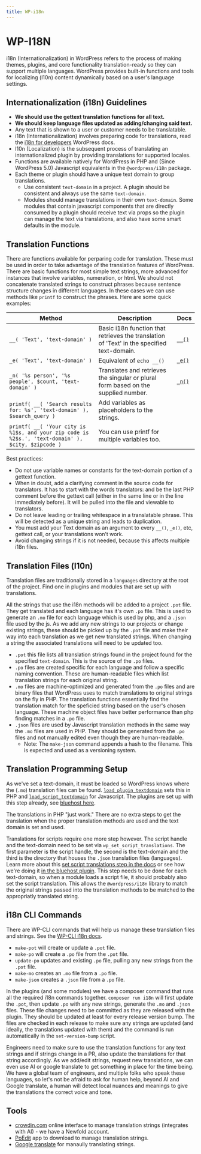 ```yaml
---
title: WP-i18n
---
```


# WP-I18N

i18n (Internationalization) in WordPress refers to the process of making themes, plugins, and core functionality translation-ready so they can support multiple languages. WordPress provides built-in functions and tools for localizing (l10n) content dynamically based on a user's language settings.

## Internationalization (i18n) Guidelines

- **We should use the gettext translation functions for all text.**
- **We should keep language files updated as adding/changing said text.**
- Any text that is shown to a user or customer needs to be translatable.
- i18n (Internationalization) involves preparing code for translations, read the [i18n for developers](https://codex.wordpress.org/I18n_for_WordPress_Developers) WordPress docs.
- l10n (Localization) is the subsequent process of translating an internationalized plugin by providing translations for supported locales.
- Functions are available natively for WordPress in PHP and (Since WordPress 5.0) Javascript equivalents in the `@wordpress/i18n` package.
- Each theme or plugin should have a unique text domain to group translations.
  - Use consistent `text-domain` in a project. A plugin should be consistent and always use the same `text-domain`. 
  - Modules should manage translations in their own `text-domain`. Some modules that contain javascript components that are directly consumed by a plugin should receive text via props so the plugin can manage the text via translations, and also have some smart defaults in the module.

## Translation Functions

There are functions available for perparing code for translation. These must be used in order to take advantage of the translation features of WordPress. There are basic functions for most simple text strings, more advanced for instances that involve variables, numeration, or html. We should not concatenate translated strings to construct phrases because sentence structure changes in different languages. In these cases we can use methods like `printf` to construct the phrases. Here are some quick examples:

| Method | Description           | Docs |
| --- |--------------------------|------|
| `__( 'Text', 'text-domain' )` | Basic i18n function that retrieves the translation of 'Text' in the specified text-domain. | [`__()`](https://developer.wordpress.org/reference/functions/__/) |
| `_e( 'Text', 'text-domain' )` | Equivalent of `echo __()` | [`_e()`](https://developer.wordpress.org/reference/functions/_e/) |
| `_n( '%s person', '%s people', $count, 'text-domain' )` | Translates and retrieves the singular or plural form based on the supplied number. | [`_n()`](https://developer.wordpress.org/reference/functions/_n/) |
| `printf( __( 'Search results for: %s', 'text-domain' ), $search_query )` | Add variables as placeholders to the strings. |  |
| `printf( __( 'Your city is %1$s, and your zip code is %2$s.', 'text-domain' ), $city, $zipcode )` | You can use printf for multiple variables too. | |


Best practices:
- Do not use variable names or constants for the text-domain portion of a gettext function.
- When in doubt, add a clarifying comment in the source code for translators. It has to start with the words translators: and be the last PHP comment before the gettext call (either in the same line or in the line immediately before). It will be pulled into the file and viewable to translators.
- Do not leave leading or trailing whitespace in a translatable phrase. This will be detected as a unique string and leads to duplication.
- You must add your Text domain as an argument to every `__()`, `_e()`, etc, gettext call, or your translations won’t work.
- Avoid changing strings if it is not needed, because this affects multiple i18n files.


## Translation Files (l10n)

Translation files are traditionally stored in a `languages` directory at the root of the project. Find one in plugins and modules that are set up with translations. 

All the strings that use the i18n methods will be added to a project `.pot` file. They get translated and each language has it's own `.po` file. This is used to generate an `.mo` file for each language which is used by php, and a `.json` file used by the js. As we add any new strings to our projects or change existing strings, these should be picked up by the `.pot` file and make their way into each translation as we get new translated strings. When changing a string the associated translations will need to be updated too. 

- `.pot` this file lists all translation strings found in the project found for the specified `text-domain`. This is the source of the `.po` files.
- `.po` files are created specific for each language and follow a specific naming convention. These are human-readable files which list translation strings for each original string.
- `.mo` files are machine-optimized and generated from the `.po` files and are binary files that WordPress uses to match translations to original strings on the fly in PHP. The translation functions essentially find the translation match for the speficied string based on the user's chosen language. These machine object files have better performance than php finding matches in a `.po` file.
- `.json` files are used by Javascript translation methods in the same way the `.mo` files are used in PHP. They should be generated from the `.po` files and not manually edited even though they are human-readable.
  - Note: The `make-json` command appends a hash to the filename. This is expected and used as a versioning system.

## Translation Programming Setup

As we've set a text-domain, it must be loaded so WordPress knows where the (`.mo`) translation files can be found. [`load_plugin_textdomain`](https://developer.wordpress.org/reference/functions/load_plugin_textdomain/) sets this in PHP and [`load_script_textdomain`](https://developer.wordpress.org/reference/functions/load_script_textdomain/) for Javascript. The plugins are set up with this step already, see [bluehost here](https://github.com/newfold-labs/wp-plugin-bluehost/blob/main/inc/Admin.php#L266-L269).

The translations in PHP "just work." There are no extra steps to get the translation when the proper translation methods are used and the text domain is set and used.

Translations for scripts require one more step however. The script handle and the text-domain need to be set via `wp_set_script_translations`. The first parameter is the script handle, the second is the text-domain and the third is the directory that houses the `.json` translation files (languages). Learn more about this [set script translations step in the docs](https://developer.wordpress.org/reference/functions/wp_set_script_translations/) or see how we're doing it [in the bluehost plugin](https://github.com/newfold-labs/wp-plugin-bluehost/blob/main/inc/Admin.php#L226-L230). This step needs to be done for each text-domain, so when a module loads a script file, it should probably also set the script translation. This allows the `@wordpress/i18n` library to match the original strings passed into the translation methods to be matched to the appropriatly translated string.

## i18n CLI Commands

There are WP-CLI commands that will help us manage these translation files and strings. See the [WP-CLI i18n docs](https://developer.wordpress.org/cli/commands/i18n/).

- `make-pot` will create or update a `.pot` file.
- `make-po` will create a `.po` file from the `.pot` file.
- `update-po` updates and existing `.po` file, pulling any new strings from the `.pot` file.
- `make-mo` creates an `.mo` file from a `.po` file.
- `make-json` creates a `.json` file from a `.po` file.

In the plugins (and some modules) we have a composer command that runs all the required i18n commands together. `composer run i18n` will first update the `.pot`, then update `.po` with any new strings, generate the `.mo` and `.json` files. These file changes need to be committed as they are released with the plugin. They should be updated at least for every release version bump. The files are checked in each release to make sure any strings are updated (and ideally, the translations updated with them) and the command is run automatically in the `set-version-bump` script.

Engineers need to make sure to use the translation functions for any text strings and if strings change in a PR, also update the translations for that string accordingly. As we add/edit strings, request new translations, we can even use AI or google translate to get something in place for the time being. We have a global team of engineers, and multiple folks who speak these languages, so let's not be afraid to ask for human help, beyond AI and Google translate, a human will detect local nuances and meanings to give the translations the correct voice and tone.

## Tools

- [crowdin.com](https://crowdin.com/) online interface to manage translation strings (integrates with AI) - we have a Newfold account.
- [PoEdit](https://poedit.net/) app to download to manage translation strings.
- [Google translate](https://translate.google.com/) for manaully translating strings.